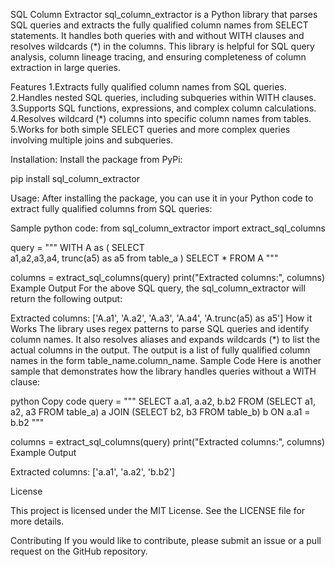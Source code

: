 SQL Column Extractor
sql_column_extractor is a Python library that parses SQL queries and extracts the fully qualified column names from SELECT statements. It handles both queries with and without WITH clauses and resolves wildcards (*) in the columns. This library is helpful for SQL query analysis, column lineage tracing, and ensuring completeness of column extraction in large queries.

Features
1.Extracts fully qualified column names from SQL queries.
2.Handles nested SQL queries, including subqueries within WITH clauses.
3.Supports SQL functions, expressions, and complex column calculations.
4.Resolves wildcard (*) columns into specific column names from tables.
5.Works for both simple SELECT queries and more complex queries involving multiple joins and subqueries.


Installation:
Install the package from PyPi:

pip install sql_column_extractor

Usage:
After installing the package, you can use it in your Python code to extract fully qualified columns from SQL queries:

Sample python code:
from sql_column_extractor import extract_sql_columns

query = """
WITH A as (
    SELECT  
     a1,a2,a3,a4, trunc(a5) as a5 from table_a
)
SELECT *
FROM A
"""

columns = extract_sql_columns(query)
print("Extracted columns:", columns)
Example Output
For the above SQL query, the sql_column_extractor will return the following output:
 
Extracted columns: ['A.a1', 'A.a2', 'A.a3', 'A.a4', 'A.trunc(a5) as a5']
How it Works
The library uses regex patterns to parse SQL queries and identify column names.
It also resolves aliases and expands wildcards (*) to list the actual columns in the output.
The output is a list of fully qualified column names in the form table_name.column_name.
Sample Code
Here is another sample that demonstrates how the library handles queries without a WITH clause:

python
Copy code
query = """
SELECT a.a1, a.a2, b.b2
FROM (SELECT a1, a2, a3 FROM table_a) a
JOIN (SELECT b2, b3 FROM table_b) b ON a.a1 = b.b2
"""

columns = extract_sql_columns(query)
print("Extracted columns:", columns)
Example Output
 
Extracted columns: ['a.a1', 'a.a2', 'b.b2']

License

This project is licensed under the MIT License. See the LICENSE file for more details.

Contributing
If you would like to contribute, please submit an issue or a pull request on the GitHub repository.

